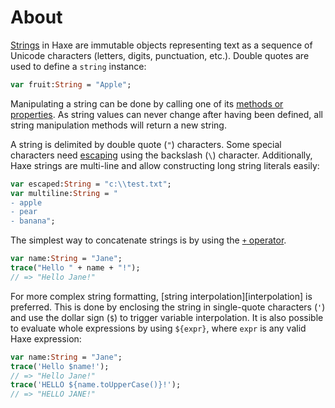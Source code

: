 # About

[Strings][strings] in Haxe are immutable objects representing text as a sequence of Unicode characters (letters, digits, punctuation, etc.). Double quotes are used to define a `string` instance:

```haxe
var fruit:String = "Apple";
```

Manipulating a string can be done by calling one of its [methods or properties][string-api]. As string values can never change after having been defined, all string manipulation methods will return a new string.

A string is delimited by double quote (`"`) characters. Some special characters need [escaping][escaping] using the backslash (`\`) character. Additionally, Haxe strings are multi-line and allow constructing long string literals easily:

```haxe
var escaped:String = "c:\\test.txt";
var multiline:String = "
- apple
- pear
- banana";
```

The simplest way to concatenate strings is by using the [`+` operator][plus-operator].

```haxe
var name:String = "Jane";
trace("Hello " + name + "!");
// => "Hello Jane!"
```

For more complex string formatting, [string interpolation][interpolation] is preferred. This is done by enclosing the string in single-quote characters (`'`) and use the dollar sign (`$`) to trigger variable interpolation. It is also possible to evaluate whole expressions by using `${expr}`, where `expr` is any valid Haxe expression:

```haxe
var name:String = "Jane";
trace('Hello $name!');
// => "Hello Jane!"
trace('HELLO ${name.toUpperCase()}!');
// => "HELLO JANE!"
```

[strings]: https://code.haxe.org/category/beginner/strings.html
[string-api]: https://api.haxe.org/String.html
[escaping]: https://haxe.org/manual/std-String-literals.html
[plus-operator]: https://haxe.org/manual/expression-operators-binops.html#string-concatenation-operator
